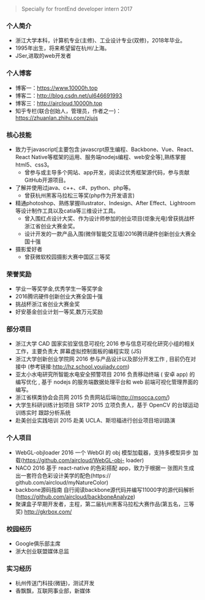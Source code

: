 >Specially for frontEnd developer intern 2017

### 个人简介

* 浙江大学本科，计算机专业(主修)、工业设计专业(双修)，2018年毕业。
* 1995年出生，将来希望留在杭州/上海。
* JSer,进取的web开发者

### 个人博客
* 博客一：https://www.10000h.top
* 博客二：http://blog.csdn.net/ul646691993
* 博客三：http://aircloud.10000h.top
* 知乎专栏(联合创始人，管理员，作者之一)： https://zhuanlan.zhihu.com/zjujs

### 核心技能

* 致力于javascript[主要包含:javascrpt原生编程、Backbone、Vue、React、React Native等框架的运用、服务端nodejs编程、web安全等],熟练掌握html5、css3。
	* 曾参与或主导多个网站、app开发，阅读过优秀框架源代码，参与贡献GitHub开源项目。
* 了解并使用过java、c++、c#、python、php等。
	* 曾获杭州黑客马拉松三等奖(php作为开发语言)
* 精通photoshop、熟练掌握illustrator、Indesign、After Effect、Lightroom等设计制作工具以及catia等三维设计工具。
	* 曾入围红点设计大奖、作为设计师参加的创业项目(炬象光电)曾获挑战杯浙江省创业大赛金奖。
	* 设计开发的一款产品入围(微伴智能交互墙)2016腾讯硬件创新创业大赛全国十强
* 摄影爱好者
	* 曾获微软校园摄影大赛中国区三等奖

### 荣誉奖励
* 学业一等奖学金,优秀学生一等奖学金
* 2016腾讯硬件创新创业大赛全国十强
* 挑战杯浙江省创业大赛金奖
* 好安基金创业计划一等奖,数万元奖励

### 部分项目
* 浙江大学 CAD 国家实验室信息可视化 2016 参与信息可视化研究小组的相关工作，主要负责大
屏幕虚拟控制面板的编程实现 (JS)
* 浙江大学创新创业学院网 2016 参与产品设计以及部分开发工作 , 目前仍在对接中
(参考链接:http://hz.school.youjiadv.com)
* 亚太小水电研究所智能水电安全预警项目 2016
负责移动终端 ( 安卓 app) 的编写优化 , 基于 nodejs 的服务端数据处理平台和 web 前端可视化管理界面的 编写。
* 浙江省棋类协会会员网 2015 负责网站后端(http://msocca.com/)
* 大学生科研训练计划项目 SRTP 2015 立项负责人，基于 OpenCV 的台球运动训练实时
跟踪分析系统
* 赴美创业实践培训 2015
赴美 UCLA、斯坦福进行创业项目培训路演

### 个人项目
* WebGL-objloader 2016
一个 WebGl 的 obj 模型加载器，支持多模型异步 加 载(https://github.com/aircloud/WebGL-obj- loader)
* NACO 2016
基于 react-native 的色彩搭配 app，致力于根据一 张图片生成出一套符合色彩设计美学的配色(https:// github.com/aircloud/myNatureColor)
* backbone源码指南
自行阅读backbone源代码并编写11000字的源代码解析(https://github.com/aircloud/backboneAnalyze)
* 聚课盒子早期开发者，主程，第二届杭州黑客马拉松大赛作品(第五名，三等奖)
http://gkrbox.com/

### 校园经历
* Google俱乐部主席
* 浙大创业联盟媒体总监

### 实习经历
* 杭州传送门科技(微链)，测试开发
* 香飘飘，互联网事业部，新媒体
